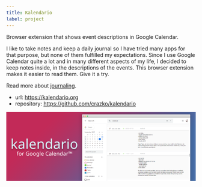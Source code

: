 ```yaml
---
title: Kalendario
label: project
---
```


Browser extension that shows event descriptions in Google Calendar.

I like to take notes and keep a daily journal so I have tried many apps for that purpose, but none of them fulfilled my expectations. Since I use Google Calendar quite a lot and in many different aspects of my life, I decided to keep notes inside, in the descriptions of the events. This browser extension makes it easier to read them. Give it a try.

Read more about [journaling](/journaling).

- url: https://kalendario.org
- repository: https://github.com/crazko/kalendario

![](../../../images/kalendario.png)
